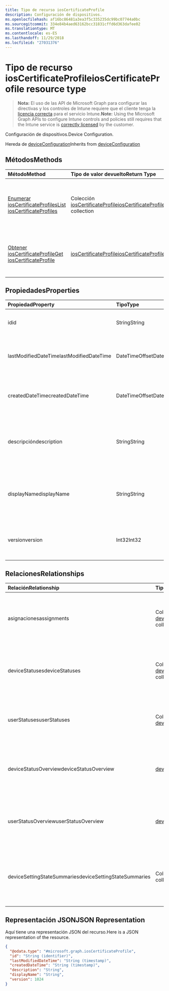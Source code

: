 ```yaml
---
title: Tipo de recurso iosCertificateProfile
description: Configuración de dispositivos.
ms.openlocfilehash: af16bc86481a3ea3f5c335235dc99bc07744a0bc
ms.sourcegitcommit: 334e84b4aed63162bcc31831cffd6d363dafee02
ms.translationtype: MT
ms.contentlocale: es-ES
ms.lasthandoff: 11/29/2018
ms.locfileid: "27031376"
---
```

# <a name="ioscertificateprofile-resource-type"></a><span data-ttu-id="1a64c-103">Tipo de recurso iosCertificateProfile</span><span class="sxs-lookup"><span data-stu-id="1a64c-103">iosCertificateProfile resource type</span></span>

> <span data-ttu-id="1a64c-104">**Nota:** El uso de las API de Microsoft Graph para configurar las directivas y los controles de Intune requiere que el cliente tenga la [licencia correcta](https://go.microsoft.com/fwlink/?linkid=839381) para el servicio Intune.</span><span class="sxs-lookup"><span data-stu-id="1a64c-104">**Note:** Using the Microsoft Graph APIs to configure Intune controls and policies still requires that the Intune service is [correctly licensed](https://go.microsoft.com/fwlink/?linkid=839381) by the customer.</span></span>

<span data-ttu-id="1a64c-105">Configuración de dispositivos.</span><span class="sxs-lookup"><span data-stu-id="1a64c-105">Device Configuration.</span></span>

<span data-ttu-id="1a64c-106">Hereda de [deviceConfiguration](../resources/intune-deviceconfig-deviceconfiguration.md)</span><span class="sxs-lookup"><span data-stu-id="1a64c-106">Inherits from [deviceConfiguration](../resources/intune-deviceconfig-deviceconfiguration.md)</span></span>

## <a name="methods"></a><span data-ttu-id="1a64c-107">Métodos</span><span class="sxs-lookup"><span data-stu-id="1a64c-107">Methods</span></span>
|<span data-ttu-id="1a64c-108">Método</span><span class="sxs-lookup"><span data-stu-id="1a64c-108">Method</span></span>|<span data-ttu-id="1a64c-109">Tipo de valor devuelto</span><span class="sxs-lookup"><span data-stu-id="1a64c-109">Return Type</span></span>|<span data-ttu-id="1a64c-110">Descripción</span><span class="sxs-lookup"><span data-stu-id="1a64c-110">Description</span></span>|
|:---|:---|:---|
|[<span data-ttu-id="1a64c-111">Enumerar iosCertificateProfiles</span><span class="sxs-lookup"><span data-stu-id="1a64c-111">List iosCertificateProfiles</span></span>](../api/intune-deviceconfig-ioscertificateprofile-list.md)|<span data-ttu-id="1a64c-112">Colección [iosCertificateProfile](../resources/intune-deviceconfig-ioscertificateprofile.md)</span><span class="sxs-lookup"><span data-stu-id="1a64c-112">[iosCertificateProfile](../resources/intune-deviceconfig-ioscertificateprofile.md) collection</span></span>|<span data-ttu-id="1a64c-113">Enumere las propiedades y las relaciones de los objetos [iosCertificateProfile](../resources/intune-deviceconfig-ioscertificateprofile.md).</span><span class="sxs-lookup"><span data-stu-id="1a64c-113">List properties and relationships of the [iosCertificateProfile](../resources/intune-deviceconfig-ioscertificateprofile.md) objects.</span></span>|
|[<span data-ttu-id="1a64c-114">Obtener iosCertificateProfile</span><span class="sxs-lookup"><span data-stu-id="1a64c-114">Get iosCertificateProfile</span></span>](../api/intune-deviceconfig-ioscertificateprofile-get.md)|[<span data-ttu-id="1a64c-115">iosCertificateProfile</span><span class="sxs-lookup"><span data-stu-id="1a64c-115">iosCertificateProfile</span></span>](../resources/intune-deviceconfig-ioscertificateprofile.md)|<span data-ttu-id="1a64c-116">Lea las propiedades y las relaciones del objeto [iosCertificateProfile](../resources/intune-deviceconfig-ioscertificateprofile.md).</span><span class="sxs-lookup"><span data-stu-id="1a64c-116">Read properties and relationships of the [iosCertificateProfile](../resources/intune-deviceconfig-ioscertificateprofile.md) object.</span></span>|

## <a name="properties"></a><span data-ttu-id="1a64c-117">Propiedades</span><span class="sxs-lookup"><span data-stu-id="1a64c-117">Properties</span></span>
|<span data-ttu-id="1a64c-118">Propiedad</span><span class="sxs-lookup"><span data-stu-id="1a64c-118">Property</span></span>|<span data-ttu-id="1a64c-119">Tipo</span><span class="sxs-lookup"><span data-stu-id="1a64c-119">Type</span></span>|<span data-ttu-id="1a64c-120">Descripción</span><span class="sxs-lookup"><span data-stu-id="1a64c-120">Description</span></span>|
|:---|:---|:---|
|<span data-ttu-id="1a64c-121">id</span><span class="sxs-lookup"><span data-stu-id="1a64c-121">id</span></span>|<span data-ttu-id="1a64c-122">String</span><span class="sxs-lookup"><span data-stu-id="1a64c-122">String</span></span>|<span data-ttu-id="1a64c-123">Clave de la entidad.</span><span class="sxs-lookup"><span data-stu-id="1a64c-123">Key of the entity.</span></span> <span data-ttu-id="1a64c-124">Heredado de [deviceConfiguration](../resources/intune-deviceconfig-deviceconfiguration.md)</span><span class="sxs-lookup"><span data-stu-id="1a64c-124">Inherited from [deviceConfiguration](../resources/intune-deviceconfig-deviceconfiguration.md)</span></span>|
|<span data-ttu-id="1a64c-125">lastModifiedDateTime</span><span class="sxs-lookup"><span data-stu-id="1a64c-125">lastModifiedDateTime</span></span>|<span data-ttu-id="1a64c-126">DateTimeOffset</span><span class="sxs-lookup"><span data-stu-id="1a64c-126">DateTimeOffset</span></span>|<span data-ttu-id="1a64c-127">Fecha y hora en la que se modificó el objeto por última vez.</span><span class="sxs-lookup"><span data-stu-id="1a64c-127">DateTime the object was last modified.</span></span> <span data-ttu-id="1a64c-128">Heredado de [deviceConfiguration](../resources/intune-deviceconfig-deviceconfiguration.md)</span><span class="sxs-lookup"><span data-stu-id="1a64c-128">Inherited from [deviceConfiguration](../resources/intune-deviceconfig-deviceconfiguration.md)</span></span>|
|<span data-ttu-id="1a64c-129">createdDateTime</span><span class="sxs-lookup"><span data-stu-id="1a64c-129">createdDateTime</span></span>|<span data-ttu-id="1a64c-130">DateTimeOffset</span><span class="sxs-lookup"><span data-stu-id="1a64c-130">DateTimeOffset</span></span>|<span data-ttu-id="1a64c-131">Fecha y hora en la que se creó el objeto.</span><span class="sxs-lookup"><span data-stu-id="1a64c-131">DateTime the object was created.</span></span> <span data-ttu-id="1a64c-132">Heredado de [deviceConfiguration](../resources/intune-deviceconfig-deviceconfiguration.md)</span><span class="sxs-lookup"><span data-stu-id="1a64c-132">Inherited from [deviceConfiguration](../resources/intune-deviceconfig-deviceconfiguration.md)</span></span>|
|<span data-ttu-id="1a64c-133">descripción</span><span class="sxs-lookup"><span data-stu-id="1a64c-133">description</span></span>|<span data-ttu-id="1a64c-134">String</span><span class="sxs-lookup"><span data-stu-id="1a64c-134">String</span></span>|<span data-ttu-id="1a64c-135">Descripción proporcionada por el administrador de la configuración del dispositivo.</span><span class="sxs-lookup"><span data-stu-id="1a64c-135">Admin provided description of the Device Configuration.</span></span> <span data-ttu-id="1a64c-136">Heredado de [deviceConfiguration](../resources/intune-deviceconfig-deviceconfiguration.md)</span><span class="sxs-lookup"><span data-stu-id="1a64c-136">Inherited from [deviceConfiguration](../resources/intune-deviceconfig-deviceconfiguration.md)</span></span>|
|<span data-ttu-id="1a64c-137">displayName</span><span class="sxs-lookup"><span data-stu-id="1a64c-137">displayName</span></span>|<span data-ttu-id="1a64c-138">String</span><span class="sxs-lookup"><span data-stu-id="1a64c-138">String</span></span>|<span data-ttu-id="1a64c-139">Nombre proporcionado por el administrador de la configuración del dispositivo.</span><span class="sxs-lookup"><span data-stu-id="1a64c-139">Admin provided name of the device configuration.</span></span> <span data-ttu-id="1a64c-140">Heredado de [deviceConfiguration](../resources/intune-deviceconfig-deviceconfiguration.md)</span><span class="sxs-lookup"><span data-stu-id="1a64c-140">Inherited from [deviceConfiguration](../resources/intune-deviceconfig-deviceconfiguration.md)</span></span>|
|<span data-ttu-id="1a64c-141">version</span><span class="sxs-lookup"><span data-stu-id="1a64c-141">version</span></span>|<span data-ttu-id="1a64c-142">Int32</span><span class="sxs-lookup"><span data-stu-id="1a64c-142">Int32</span></span>|<span data-ttu-id="1a64c-143">Versión de la configuración del dispositivo.</span><span class="sxs-lookup"><span data-stu-id="1a64c-143">Version of the device configuration.</span></span> <span data-ttu-id="1a64c-144">Heredado de [deviceConfiguration](../resources/intune-deviceconfig-deviceconfiguration.md)</span><span class="sxs-lookup"><span data-stu-id="1a64c-144">Inherited from [deviceConfiguration](../resources/intune-deviceconfig-deviceconfiguration.md)</span></span>|

## <a name="relationships"></a><span data-ttu-id="1a64c-145">Relaciones</span><span class="sxs-lookup"><span data-stu-id="1a64c-145">Relationships</span></span>
|<span data-ttu-id="1a64c-146">Relación</span><span class="sxs-lookup"><span data-stu-id="1a64c-146">Relationship</span></span>|<span data-ttu-id="1a64c-147">Tipo</span><span class="sxs-lookup"><span data-stu-id="1a64c-147">Type</span></span>|<span data-ttu-id="1a64c-148">Descripción</span><span class="sxs-lookup"><span data-stu-id="1a64c-148">Description</span></span>|
|:---|:---|:---|
|<span data-ttu-id="1a64c-149">asignaciones</span><span class="sxs-lookup"><span data-stu-id="1a64c-149">assignments</span></span>|<span data-ttu-id="1a64c-150">Colección [deviceConfigurationAssignment](../resources/intune-deviceconfig-deviceconfigurationassignment.md)</span><span class="sxs-lookup"><span data-stu-id="1a64c-150">[deviceConfigurationAssignment](../resources/intune-deviceconfig-deviceconfigurationassignment.md) collection</span></span>|<span data-ttu-id="1a64c-151">La lista de tareas para el perfil de configuración del dispositivo.</span><span class="sxs-lookup"><span data-stu-id="1a64c-151">The list of assignments for the device configuration profile.</span></span> <span data-ttu-id="1a64c-152">Heredado de [deviceConfiguration](../resources/intune-deviceconfig-deviceconfiguration.md)</span><span class="sxs-lookup"><span data-stu-id="1a64c-152">Inherited from [deviceConfiguration](../resources/intune-deviceconfig-deviceconfiguration.md)</span></span>|
|<span data-ttu-id="1a64c-153">deviceStatuses</span><span class="sxs-lookup"><span data-stu-id="1a64c-153">deviceStatuses</span></span>|<span data-ttu-id="1a64c-154">Colección [deviceConfigurationDeviceStatus](../resources/intune-deviceconfig-deviceconfigurationdevicestatus.md)</span><span class="sxs-lookup"><span data-stu-id="1a64c-154">[deviceConfigurationDeviceStatus](../resources/intune-deviceconfig-deviceconfigurationdevicestatus.md) collection</span></span>|<span data-ttu-id="1a64c-155">Estado de instalación de configuración del dispositivo por dispositivo.</span><span class="sxs-lookup"><span data-stu-id="1a64c-155">Device configuration installation status by device.</span></span> <span data-ttu-id="1a64c-156">Heredado de [deviceConfiguration](../resources/intune-deviceconfig-deviceconfiguration.md)</span><span class="sxs-lookup"><span data-stu-id="1a64c-156">Inherited from [deviceConfiguration](../resources/intune-deviceconfig-deviceconfiguration.md)</span></span>|
|<span data-ttu-id="1a64c-157">userStatuses</span><span class="sxs-lookup"><span data-stu-id="1a64c-157">userStatuses</span></span>|<span data-ttu-id="1a64c-158">Colección [deviceConfigurationUserStatus](../resources/intune-deviceconfig-deviceconfigurationuserstatus.md)</span><span class="sxs-lookup"><span data-stu-id="1a64c-158">[deviceConfigurationUserStatus](../resources/intune-deviceconfig-deviceconfigurationuserstatus.md) collection</span></span>|<span data-ttu-id="1a64c-159">Estado de instalación de configuración de dispositivo por usuario.</span><span class="sxs-lookup"><span data-stu-id="1a64c-159">Device configuration installation status by user.</span></span> <span data-ttu-id="1a64c-160">Heredado de [deviceConfiguration](../resources/intune-deviceconfig-deviceconfiguration.md)</span><span class="sxs-lookup"><span data-stu-id="1a64c-160">Inherited from [deviceConfiguration](../resources/intune-deviceconfig-deviceconfiguration.md)</span></span>|
|<span data-ttu-id="1a64c-161">deviceStatusOverview</span><span class="sxs-lookup"><span data-stu-id="1a64c-161">deviceStatusOverview</span></span>|[<span data-ttu-id="1a64c-162">deviceConfigurationDeviceOverview</span><span class="sxs-lookup"><span data-stu-id="1a64c-162">deviceConfigurationDeviceOverview</span></span>](../resources/intune-deviceconfig-deviceconfigurationdeviceoverview.md)|<span data-ttu-id="1a64c-163">Información general sobre el estado de dispositivos de la configuración de dispositivo. Heredado de [deviceConfiguration](../resources/intune-deviceconfig-deviceconfiguration.md)</span><span class="sxs-lookup"><span data-stu-id="1a64c-163">Device Configuration devices status overview Inherited from [deviceConfiguration](../resources/intune-deviceconfig-deviceconfiguration.md)</span></span>|
|<span data-ttu-id="1a64c-164">userStatusOverview</span><span class="sxs-lookup"><span data-stu-id="1a64c-164">userStatusOverview</span></span>|[<span data-ttu-id="1a64c-165">deviceConfigurationUserOverview</span><span class="sxs-lookup"><span data-stu-id="1a64c-165">deviceConfigurationUserOverview</span></span>](../resources/intune-deviceconfig-deviceconfigurationuseroverview.md)|<span data-ttu-id="1a64c-166">Información general sobre el estado de usuarios de la configuración de dispositivo. Heredado de [deviceConfiguration](../resources/intune-deviceconfig-deviceconfiguration.md)</span><span class="sxs-lookup"><span data-stu-id="1a64c-166">Device Configuration users status overview Inherited from [deviceConfiguration](../resources/intune-deviceconfig-deviceconfiguration.md)</span></span>|
|<span data-ttu-id="1a64c-167">deviceSettingStateSummaries</span><span class="sxs-lookup"><span data-stu-id="1a64c-167">deviceSettingStateSummaries</span></span>|<span data-ttu-id="1a64c-168">Colección [settingStateDeviceSummary](../resources/intune-deviceconfig-settingstatedevicesummary.md)</span><span class="sxs-lookup"><span data-stu-id="1a64c-168">[settingStateDeviceSummary](../resources/intune-deviceconfig-settingstatedevicesummary.md) collection</span></span>|<span data-ttu-id="1a64c-169">Resumen de dispositivo sobre el estado de configuración de la configuración de dispositivo. Heredado de [deviceConfiguration](../resources/intune-deviceconfig-deviceconfiguration.md)</span><span class="sxs-lookup"><span data-stu-id="1a64c-169">Device Configuration Setting State Device Summary Inherited from [deviceConfiguration](../resources/intune-deviceconfig-deviceconfiguration.md)</span></span>|

## <a name="json-representation"></a><span data-ttu-id="1a64c-170">Representación JSON</span><span class="sxs-lookup"><span data-stu-id="1a64c-170">JSON Representation</span></span>
<span data-ttu-id="1a64c-171">Aquí tiene una representación JSON del recurso.</span><span class="sxs-lookup"><span data-stu-id="1a64c-171">Here is a JSON representation of the resource.</span></span>
<!-- {
  "blockType": "resource",
  "keyProperty": "id",
  "@odata.type": "microsoft.graph.iosCertificateProfile"
}
-->
``` json
{
  "@odata.type": "#microsoft.graph.iosCertificateProfile",
  "id": "String (identifier)",
  "lastModifiedDateTime": "String (timestamp)",
  "createdDateTime": "String (timestamp)",
  "description": "String",
  "displayName": "String",
  "version": 1024
}
```



